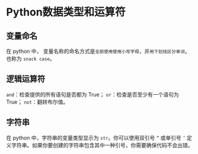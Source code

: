 # Python数据类型和运算符

## 变量命名

在 python 中， 变量名称的命名方式是`全部使用使用小写字母`，并`用下划线区分单词`，也称为 `snack case`。

## 逻辑运算符

`and`：检查提供的所有语句是否都为 True；
`or`：检查是否至少有一个语句为 True；
`not`：翻转布尔值。

## 字符串

在 python 中，字符串的变量类型显示为 `str`。你可以使用双引号 `”` 或单引号 `’` 定义字符串。如果你要创建的字符串包含其中一种引号，你需要确保代码不会出错。


